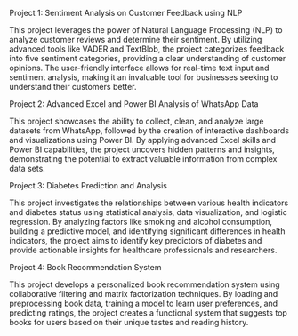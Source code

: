 Project 1: Sentiment Analysis on Customer Feedback using NLP

This project leverages the power of Natural Language Processing (NLP) to analyze customer reviews and determine their sentiment. By utilizing advanced tools like VADER and TextBlob, the project categorizes feedback into five sentiment categories, providing a clear understanding of customer opinions. The user-friendly interface allows for real-time text input and sentiment analysis, making it an invaluable tool for businesses seeking to understand their customers better.

Project 2: Advanced Excel and Power BI Analysis of WhatsApp Data

This project showcases the ability to collect, clean, and analyze large datasets from WhatsApp, followed by the creation of interactive dashboards and visualizations using Power BI. By applying advanced Excel skills and Power BI capabilities, the project uncovers hidden patterns and insights, demonstrating the potential to extract valuable information from complex data sets.

Project 3: Diabetes Prediction and Analysis

This project investigates the relationships between various health indicators and diabetes status using statistical analysis, data visualization, and logistic regression. By analyzing factors like smoking and alcohol consumption, building a predictive model, and identifying significant differences in health indicators, the project aims to identify key predictors of diabetes and provide actionable insights for healthcare professionals and researchers.

Project 4: Book Recommendation System

This project develops a personalized book recommendation system using collaborative filtering and matrix factorization techniques. By loading and preprocessing book data, training a model to learn user preferences, and predicting ratings, the project creates a functional system that suggests top books for users based on their unique tastes and reading history.
